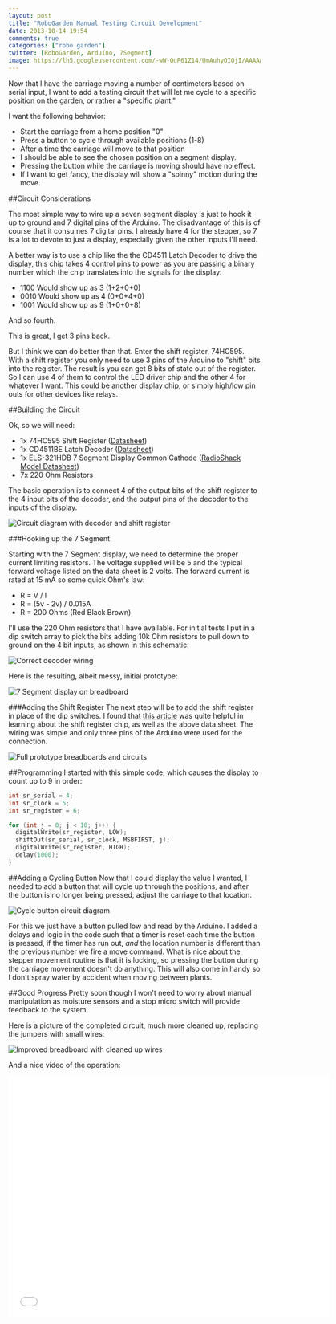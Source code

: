 ```yaml
---
layout: post
title: "RoboGarden Manual Testing Circuit Development"
date: 2013-10-14 19:54
comments: true
categories: ["robo garden"]
twitter: [RoboGarden, Arduino, 7Segment]
image: https://lh5.googleusercontent.com/-wW-QuP61Z14/UmAuhyOIOjI/AAAAAAAAJAE/DIi571e1KC0/w949-h712-no/IMG_1707.JPG
---
```

Now that I have the carriage moving a number of centimeters based on serial input, I want to add a testing circuit that will let me cycle to a specific position on the garden, or rather a "specific plant."

I want the following behavior:

- Start the carriage from a home position "0"
- Press a button to cycle through available positions (1-8)
- After a time the carriage will move to that position
- I should be able to see the chosen position on a segment display.
- Pressing the button while the carriage is moving should have no effect.
- If I want to get fancy, the display will show a "spinny" motion during the move.

##Circuit Considerations

The most simple way to wire up a seven segment display is just to hook it up to ground and 7 digital pins of the Arduino. The disadvantage of this is of course that it consumes 7 digital pins. I already have 4 for the stepper, so 7 is a lot to devote to just a display, especially given the other inputs I'll need.

A better way is to use a chip like the the CD4511 Latch Decoder to drive the  display, this chip takes 4 control pins to power as you are passing a binary number which the chip translates into the signals for the display:

- 1100 Would show up as 3 (1+2+0+0)
- 0010 Would show up as 4 (0+0+4+0)
- 1001 Would show up as 9 (1+0+0+8)

And so fourth.

This is great, I get 3 pins back.

But I think we can do better than that. Enter the shift register, 74HC595. With a shift register you only need to use 3 pins of the Arduino to "shift" bits into the register. The result is you can get 8 bits of state out of the register. So I can use 4 of them to control the LED driver chip and the other 4 for whatever I want. This could be another display chip, or simply high/low pin outs for other devices like relays.

##Building the Circuit

Ok, so we will need:

- 1x 74HC595 Shift Register ([Datasheet](http://datasheet.octopart.com/MM74HC595N-Fairchild-datasheet-12735.pdf))
- 1x CD4511BE Latch Decoder ([Datasheet](http://pdf1.alldatasheet.com/datasheet-pdf/view/26904/TI/CD4511BE.html))
- 1x ELS-321HDB 7 Segment Display Common Cathode ([RadioShack Model Datasheet](http://www.digchip.com/datasheets/parts/datasheet/158/ELS-321HDB-pdf.php))
- 7x 220 Ohm Resistors

The basic operation is to connect 4 of the output bits of the shift register to the 4 input bits of the decoder, and the output pins of the decoder to the inputs of the display.

![Circuit diagram with decoder and shift register](https://lh5.googleusercontent.com/-64wc4ot3Ar4/Ulx4B9bIOaI/AAAAAAAAI7o/CY2DmmjoGdA/w1102-h516-no/testing.png)

###Hooking up the 7 Segment

Starting with the 7 Segment display, we need to determine the proper current limiting resistors. The voltage supplied will be 5 and the typical forward voltage listed on the data sheet is 2 volts. The forward current is rated at 15 mA so some quick Ohm's law:

- R = V / I
- R = (5v - 2v) / 0.015A
- R = 200 Ohms (Red Black Brown)

I'll use the 220 Ohm resistors that I have available. For initial tests I put in a dip switch array to pick the bits adding 10k Ohm resistors to pull down to ground on the 4 bit inputs, as shown in this schematic:

![Correct decoder wiring](https://lh5.googleusercontent.com/-okfQTFNJCsA/UlymBmNE5ZI/AAAAAAAAI8c/fAUU4Jd2yvM/w600-h362-no/7-Segment-schematic.jpg)

Here is the resulting, albeit messy, initial prototype:

![7 Segment display on breadboard](https://lh4.googleusercontent.com/-wTSwZyL3gjo/Ulx3a9DrfUI/AAAAAAAAI7U/kmUmD_ezzv8/w949-h712-no/IMG_1700.JPG)

###Adding the Shift Register
The next step will be to add the shift register in place of the dip switches. I found that [this article](http://bildr.org/2011/02/74hc595/) was quite helpful in learning about the shift register chip, as well as the above data sheet. The wiring was simple and only three pins of the Arduino were used for the connection.

![Full prototype breadboards and circuits](https://lh3.googleusercontent.com/-cHFID2Vz2gM/Ulx3ax2KwsI/AAAAAAAAI7U/LLA0iuDq7ko/w501-h668-no/IMG_1702.JPG)

##Programming
I started with this simple code, which causes the display to count up to 9 in order:

```c
int sr_serial = 4;
int sr_clock = 5;
int sr_register = 6;

for (int j = 0; j < 10; j++) {
  digitalWrite(sr_register, LOW);
  shiftOut(sr_serial, sr_clock, MSBFIRST, j);
  digitalWrite(sr_register, HIGH);
  delay(1000);
}
```

##Adding a Cycling Button
Now that I could display the value I wanted, I needed to add a button that will cycle up through the positions, and after the button is no longer being pressed, adjust the carriage to that location.

![Cycle button circuit diagram](https://lh4.googleusercontent.com/-jZ8C7se2pDw/Ulx43bbwVFI/AAAAAAAAI78/q_T6decg0S8/w388-h189-no/switch.png)

For this we just have a button pulled low and read by the Arduino. I added a delays and logic in the code such that a timer is reset each time the button is pressed, if the timer has run out, *and* the location number is different than the previous number we fire a move command. What is nice about the stepper movement routine is that it is locking, so pressing the button during the carriage movement doesn't do anything. This will also come in handy so I don't spray water by accident when moving between plants.

##Good Progress
Pretty soon though I won't need to worry about manual manipulation as moisture sensors and a stop micro switch will provide feedback to the system.

Here is a picture of the completed circuit, much more cleaned up, replacing the jumpers with small wires:

![Improved breadboard with cleaned up wires](https://lh5.googleusercontent.com/-pnKm0-2BhC8/Ulx3a3pY0YI/AAAAAAAAI7U/27Q8H4bWhEQ/w501-h668-no/IMG_1703.JPG)

And a nice video of the operation:

<iframe width="640" height="480" src="//www.youtube.com/embed/UE_E2tOH2CY" frameborder="0" allowfullscreen></iframe>
